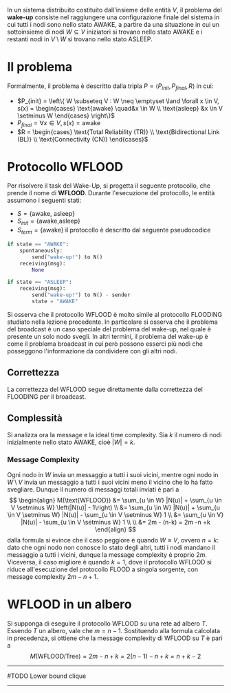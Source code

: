 In un sistema distribuito costituito dall'insieme delle entità $V$, il problema del **wake-up** consiste nel raggiungere una configurazione finale del sistema in cui tutti i nodi sono nello stato AWAKE, a partire da una situazione in cui un sottoinsieme di nodi $W \subseteq V$ iniziatori si trovano nello stato AWAKE e i restanti nodi in $V\setminus W$ si trovano nello stato ASLEEP.
# Il problema
Formalmente, il problema è descritto dalla tripla $P = \langle P_{init}, P_{final}, R \rangle$ in cui:
- $P_{init} = \left\{ W \subseteq V : W \neq \emptyset \land \forall x \in V, s(x) = \begin{cases} \text{awake} \quad&x \in W \\ \text{asleep} &x \in V \setminus W \end{cases} \right\}$
- $P_{final} = \forall x \in V, s(x) = \text{awake}$
- $R = \begin{cases} \text{Total Reliability (TR)} \\ \text{Bidirectional Link (BL)} \\ \text{Connectivity (CN)} \end{cases}$
# Protocollo WFLOOD
Per risolvere il task del Wake-Up, si progetta il seguente protocollo, che prende il nome di **WFLOOD**.
Durante l'esecuzione del protocollo, le entità assumono i seguenti stati:
- $S = \{ \text{awake, asleep} \}$
- $S_{init} = \{ \text{awake,asleep} \}$
- $S_{term} = \{ \text{awake} \}$
il protocollo è descritto dal seguente pseudocodice
```python
if state == "AWAKE":
    spontaneously:
		send("wake-up!") to N()
	receiving(msg):
	    None

if state == "ASLEEP":
    receiving(msg):
		send("wake-up!") to N() - sender
		state = "AWAKE"
```
Si osserva che il protocollo WFLOOD è molto simile al protocollo FLOODING studiato nella lezione precedente. In particolare si osserva che il problema del broadcast è un caso speciale del problema del wake-up, nel quale è presente un solo nodo svegli. In altri termini, il problema del wake-up è come il problema broadcast in cui però possono esserci più nodi che posseggono l'informazione da condividere con gli altri nodi.
## Correttezza
La correttezza del WFLOOD segue direttamente dalla correttezza del FLOODING per il broadcast.
## Complessità
Si analizza ora la message e la ideal time complexity. Sia $k$ il numero di nodi inizialmente nello stato AWAKE, cioè $|W|=k$.
### Message Complexity
Ogni nodo in $W$ invia un messaggio a tutti i suoi vicini, mentre ogni nodo in $W\setminus V$ invia un messaggio a tutti i suoi vicini meno il vicino che lo ha fatto svegliare. Dunque il numero di messaggi totali inviati è pari a
$$
\begin{align}
M(\text{WFLOOD}) &= \sum_{u \in W} |N(u)| + \sum_{u \in V \setminus W} \left(|N(u)| - 1\right) \\
&= \sum_{u \in W} |N(u)| + \sum_{u \in V \setminus W} |N(u)| - \sum_{u \in V \setminus W} 1 \\
&= \sum_{u \in V} |N(u)| - \sum_{u \in V \setminus W} 1 \\ \\
&= 2m - (n-k) = 2m -n +k
\end{align}
$$
dalla formula si evince che il caso peggiore è quando $W \equiv V$, ovvero $n = k$: dato che ogni nodo non conosce lo stato degli altri, tutti i nodi mandano il messaggio a tutti i vicini, dunque la message complexity è proprio $2m$. Viceversa, il caso migliore è quando $k=1$, dove il protocollo WFLOOD si riduce all'esecuzione del protocollo FLOOD a singola sorgente, con message complexity $2m-n+1$.
# WFLOOD in un albero
Si supponga di eseguire il protocollo WFLOOD su una rete ad albero $T$. Essendo $T$ un albero, vale che $m=n-1$. Sostituendo alla formula calcolata in precedenza, si ottiene che la message complexity di WFLOOD su $T$ è pari a
$$
M(\text{WFLOOD/Tree}) = 2m - n +k = 2(n-1) -n +k = n+k-2
$$
___
#TODO Lower bound clique
___